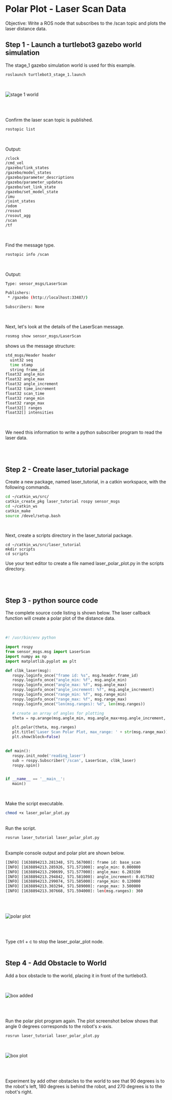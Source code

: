# Polar Plot - Laser Scan Data

Objective: Write a ROS node that subscribes to the /scan topic and plots the laser distance data.


## Step 1 - Launch a turtlebot3 gazebo world simulation

The stage_1 gazebo simulation world is used for this example.

```bash
roslaunch turtlebot3_stage_1.launch
``` 

</br>

![stage 1 world](./images/stage_1_world.png)

</br></br>

Confirm the laser scan topic is published.

```bash
rostopic list
```

</br>

Output:

```bash
/clock
/cmd_vel
/gazebo/link_states
/gazebo/model_states
/gazebo/parameter_descriptions
/gazebo/parameter_updates
/gazebo/set_link_state
/gazebo/set_model_state
/imu
/joint_states
/odom
/rosout
/rosout_agg
/scan
/tf
```

</br>

Find the message type.

```bash
rostopic info /scan
```

</br>

Output:

```bash
Type: sensor_msgs/LaserScan

Publishers: 
 * /gazebo (http://localhost:33487/)

Subscribers: None
```

</br>

Next, let's look at the details of the LaserScan message.

```bash
rosmsg show sensor_msgs/LaserScan 
```

shows us the message structure:

```bash
std_msgs/Header header
  uint32 seq
  time stamp
  string frame_id
float32 angle_min
float32 angle_max
float32 angle_increment
float32 time_increment
float32 scan_time
float32 range_min
float32 range_max
float32[] ranges
float32[] intensities
```

</br>

We need this information to write a python subscriber program to read the laser data.

</br></br>

## Step 2 - Create laser_tutorial package

Create a new package, named laser_tutorial, in a catkin workspace, with the following commands.

```bash
cd ~/catkin_ws/src/
catkin_create_pkg laser_tutorial rospy sensor_msgs
cd ~/catkin_ws
catkin_make
source /devel/setup.bash
```

</br>

Next, create a scripts directory in the laser_tutorial package.

```
cd ~/catkin_ws/src/laser_tutorial 
mkdir scripts
cd scripts
```

Use your text editor to create a file named laser_polar_plot.py in the scripts directory. 

</br></br>

## Step 3 - python source code

The complete source code listing is shown below. The laser callback function will create a polar plot of the distance data.

</br>

```python
#! /usr/bin/env python

import rospy
from sensor_msgs.msg import LaserScan
import numpy as np 
import matplotlib.pyplot as plt 

def clbk_laser(msg):
   rospy.loginfo_once("frame id: %s", msg.header.frame_id)
   rospy.loginfo_once("angle_min: %f", msg.angle_min)
   rospy.loginfo_once("angle_max: %f", msg.angle_max)
   rospy.loginfo_once("angle_increment: %f", msg.angle_increment)
   rospy.loginfo_once("range_min: %f", msg.range_min)
   rospy.loginfo_once("range_max: %f", msg.range_max)
   rospy.loginfo_once("len(msg.ranges): %d", len(msg.ranges))

   # create an array of angles for plotting
   theta = np.arange(msg.angle_min, msg.angle_max+msg.angle_increment, msg.angle_increment)

   plt.polar(theta, msg.ranges)
   plt.title('Laser Scan Polar Plot, max_range: ' + str(msg.range_max))
   plt.show(block=False)
   

def main():
   rospy.init_node('reading_laser')
   sub = rospy.Subscriber('/scan', LaserScan, clbk_laser)
   rospy.spin()


if __name__ == '__main__':
   main()

```

</br>

Make the script executable.

```bash
chmod +x laser_polar_plot.py
```

</br>
Run the script.

```bash
rosrun laser_tutorial laser_polar_plot.py
```

</br>
Example console output and polar plot are shown below.

```bash
[INFO] [1638894213.281348, 571.567000]: frame id: base_scan
[INFO] [1638894213.285926, 571.571000]: angle_min: 0.000000
[INFO] [1638894213.290699, 571.577000]: angle_max: 6.283190
[INFO] [1638894213.294842, 571.581000]: angle_increment: 0.017502
[INFO] [1638894213.299074, 571.585000]: range_min: 0.120000
[INFO] [1638894213.303294, 571.589000]: range_max: 3.500000
[INFO] [1638894213.307668, 571.594000]: len(msg.ranges): 360
```

</br></br>

![polar plot](./images/polar_plot_stage_1_world.png)

</br></br>

Type ctrl + c to stop the laser_polar_plot node.
</br></br>

## Step 4 - Add Obstacle to World

Add a box obstacle to the world, placing it in front of the turtlebot3.

</br>

![box added](./images/box_added.png)

</br></br>

Run the polar plot program again. The plot screenshot below shows that angle 0 degrees corresponds to the robot's x-axis.

```bash
rosrun laser_tutorial laser_polar_plot.py
```
</br>

![box plot](./images/box_plot.png)

</br></br>

Experiment by add other obstacles to the world to see that 90 degrees is to the robot's left, 180 degrees is behind the robot, and 270 degrees is to the robot's right.